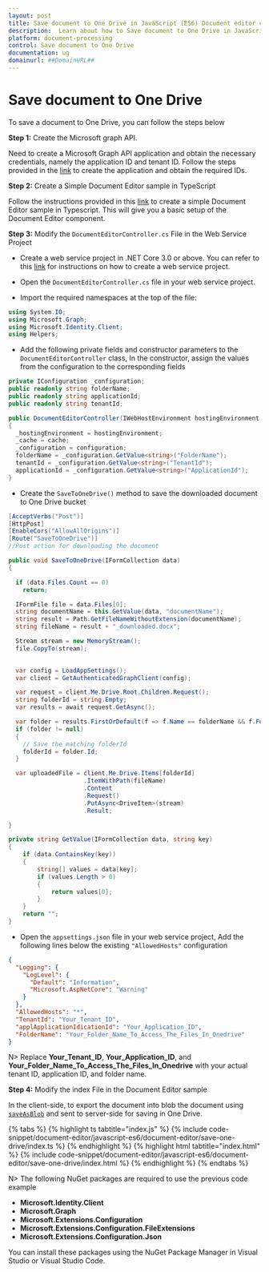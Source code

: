 ```yaml
---
layout: post
title: Save document to One Drive in JavaScript (ES6) Document editor control | Syncfusion
description:  Learn about how to Save document to One Drive in JavaScript (ES6) Document editor control of Syncfusion Essential JS 2 and more details.
platform: document-processing
control: Save document to One Drive
documentation: ug
domainurl: ##DomainURL##
---
```


# Save document to One Drive

To save a document to One Drive, you can follow the steps below

**Step 1:** Create the Microsoft graph API.

Need to create a Microsoft Graph API application and obtain the necessary credentials, namely the application ID and tenant ID. Follow the steps provided in the [link](https://learn.microsoft.com/en-us/training/modules/msgraph-access-file-data/3-exercise-access-files-onedrive) to create the application and obtain the required IDs. 

 

**Step 2:** Create a Simple Document Editor sample in TypeScript

Follow the instructions provided in this [link](../getting-started) to create a simple Document Editor sample in Typescript. This will give you a basic setup of the Document Editor component.

**Step 3:** Modify the `DocumentEditorController.cs` File in the Web Service Project

 

* Create a web service project in .NET Core 3.0 or above. You can refer to this [link](../web-services-overview) for instructions on how to create a web service project.

* Open the `DocumentEditorController.cs` file in your web service project.

* Import the required namespaces at the top of the file:

```csharp
using System.IO;
using Microsoft.Graph;
using Microsoft.Identity.Client;
using Helpers;
```

* Add the following private fields and constructor parameters to the `DocumentEditorController` class, In the constructor, assign the values from the configuration to the corresponding fields

```csharp
private IConfiguration _configuration;
public readonly string folderName;
public readonly string applicationId;
public readonly string tenantId;

public DocumentEditorController(IWebHostEnvironment hostingEnvironment, IMemoryCache cache, IConfiguration configuration)
{
  _hostingEnvironment = hostingEnvironment;
  _cache = cache;
  _configuration = configuration;
  folderName = _configuration.GetValue<string>("FolderName");
  tenantId = _configuration.GetValue<string>("TenantId");
  applicationId = _configuration.GetValue<string>("ApplicationId");
}
```

* Create the `SaveToOneDrive()` method to save the downloaded document to One Drive bucket

```csharp
[AcceptVerbs("Post")]
[HttpPost]
[EnableCors("AllowAllOrigins")]
[Route("SaveToOneDrive")]
//Post action for downloading the document

public void SaveToOneDrive(IFormCollection data)
{

  if (data.Files.Count == 0)
    return;

  IFormFile file = data.Files[0];
  string documentName = this.GetValue(data, "documentName");
  string result = Path.GetFileNameWithoutExtension(documentName);
  string fileName = result + "_downloaded.docx";

  Stream stream = new MemoryStream();
  file.CopyTo(stream);
  

  var config = LoadAppSettings();
  var client = GetAuthenticatedGraphClient(config);

  var request = client.Me.Drive.Root.Children.Request();
  string folderId = string.Empty;
  var results = await request.GetAsync();

  var folder = results.FirstOrDefault(f => f.Name == folderName && f.Folder != null);
  if (folder != null)
  {
    // Save the matching folderId
    folderId = folder.Id;
  }

  var uploadedFile = client.Me.Drive.Items[folderId]
                     .ItemWithPath(fileName)
                     .Content
                     .Request()
                     .PutAsync<DriveItem>(stream)
                     .Result;

}

private string GetValue(IFormCollection data, string key)
{
    if (data.ContainsKey(key))
    {
        string[] values = data[key];
        if (values.Length > 0)
        {
            return values[0];
        }
    }
    return "";
}
```

* Open the `appsettings.json` file in your web service project, Add the following lines below the existing `"AllowedHosts"` configuration

```json
{
  "Logging": {
    "LogLevel": {
      "Default": "Information",
      "Microsoft.AspNetCore": "Warning"
    }
  },
  "AllowedHosts": "*",
  "TenantId": "Your_Tenant_ID",
  "applApplicationIdicationId": "Your_Application_ID",
  "FolderName": "Your_Folder_Name_To_Access_The_Files_In_Onedrive"
}

```

N> Replace **Your_Tenant_ID**, **Your_Application_ID**, and **Your_Folder_Name_To_Access_The_Files_In_Onedrive** with your actual tenant ID, application ID, and folder name.

**Step 4:**  Modify the index File in the Document Editor sample

In the client-side, to export the document into blob the document using [`saveAsBlob`](https://ej2.syncfusion.com/documentation/api/document-editor#saveAsBlob) and sent to server-side for saving in One Drive.

 

{% tabs %}
{% highlight ts tabtitle="index.js" %}
{% include code-snippet/document-editor/javascript-es6/document-editor/save-one-drive/index.ts %}
{% endhighlight %}
{% highlight html tabtitle="index.html" %}
{% include code-snippet/document-editor/javascript-es6/document-editor/save-one-drive/index.html %}
{% endhighlight %}
{% endtabs %}

N> The following NuGet packages are required to use the previous code example
* **Microsoft.Identity.Client**
* **Microsoft.Graph**
* **Microsoft.Extensions.Configuration**
* **Microsoft.Extensions.Configuration.FileExtensions**
* **Microsoft.Extensions.Configuration.Json**

You can install these packages using the NuGet Package Manager in Visual Studio or Visual Studio Code.
